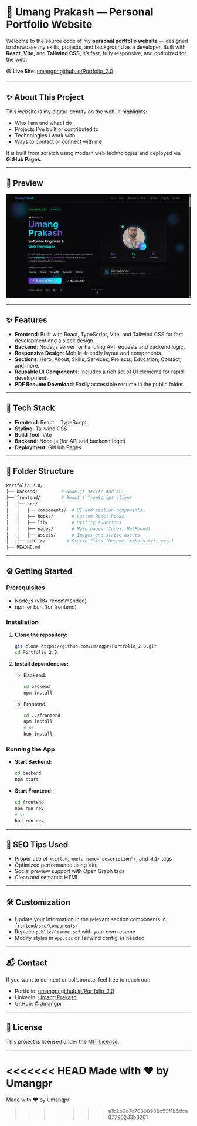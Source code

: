 # 🌟 Umang Prakash — Personal Portfolio Website

Welcome to the source code of my **personal portfolio website** — designed to showcase my skills, projects, and background as a developer. Built with **React**, **Vite**, and **Tailwind CSS**, it’s fast, fully responsive, and optimized for the web.

🟢 **Live Site**: [umangpr.github.io/Portfolio\_2.0](https://umangpr.github.io/Portfolio_2.0/)

---

## ✨ About This Project

This website is my digital identity on the web. It highlights:

* Who I am and what I do
* Projects I've built or contributed to
* Technologies I work with
* Ways to contact or connect with me

It is built from scratch using modern web technologies and deployed via **GitHub Pages**.

---

## 📸 Preview

<!-- Add screenshot or preview image here -->
![Website Preview](./frontend/public/preview.png)

---
## ✨ Features

- **Frontend**: Built with React, TypeScript, Vite, and Tailwind CSS for fast development and a sleek design.
- **Backend**: Node.js server for handling API requests and backend logic.
- **Responsive Design**: Mobile-friendly layout and components.
- **Sections**: Hero, About, Skills, Services, Projects, Education, Contact, and more.
- **Reusable UI Components**: Includes a rich set of UI elements for rapid development.
- **PDF Resume Download**: Easily accessible resume in the public folder.

---

## 💪 Tech Stack

* **Frontend**: React + TypeScript
* **Styling**: Tailwind CSS
* **Build Tool**: Vite
* **Backend**: Node.js (for API and backend logic)
* **Deployment**: GitHub Pages

---

## 📁 Folder Structure

```bash
Portfolio_2.0/
├── backend/         # Node.js server and API
├── frontend/        # React + TypeScript client
│   ├── src/
│   │   ├── components/  # UI and section components
│   │   ├── hooks/       # Custom React hooks
│   │   ├── lib/         # Utility functions
│   │   ├── pages/       # Main pages (Index, NotFound)
│   │   ├── assets/      # Images and static assets
│   ├── public/        # Static files (Resume, robots.txt, etc.)
├── README.md
```

---

## ⚙️ Getting Started

### Prerequisites

* Node.js (v18+ recommended)
* npm or bun (for frontend)

### Installation

1. **Clone the repository:**

   ```bash
   git clone https://github.com/Umangpr/Portfolio_2.0.git
   cd Portfolio_2.0
   ```

2. **Install dependencies:**

   * Backend:

     ```bash
     cd backend
     npm install
     ```
   * Frontend:

     ```bash
     cd ../frontend
     npm install
     # or
     bun install
     ```

### Running the App

* **Start Backend:**

  ```bash
  cd backend
  npm start
  ```
* **Start Frontend:**

  ```bash
  cd frontend
  npm run dev
  # or
  bun run dev
  ```

---

## 🧠 SEO Tips Used

* Proper use of `<title>`, `<meta name="description">`, and `<h1>` tags
* Optimized performance using Vite
* Social preview support with Open Graph tags
* Clean and semantic HTML

---

## 🛠️ Customization

* Update your information in the relevant section components in `frontend/src/components/`
* Replace `public/Resume.pdf` with your own resume
* Modify styles in `App.css` or Tailwind config as needed

---

## 📬 Contact

If you want to connect or collaborate, feel free to reach out:

* Portfolio: [umangpr.github.io/Portfolio\_2.0](https://umangpr.github.io/Portfolio_2.0/)
* LinkedIn: [Umang Prakash](https://www.linkedin.com/in/umang-prakash/)
* GitHub: [@Umangpr](https://github.com/Umangpr)

---

## 📜 License

This project is licensed under the [MIT License](LICENSE).

---

<<<<<<< HEAD
Made with ❤️ by Umangpr
=======
Made with ❤️ by Umangpr
>>>>>>> a1b2b9d7c70398982c59f1b6dca877962d3b3261
